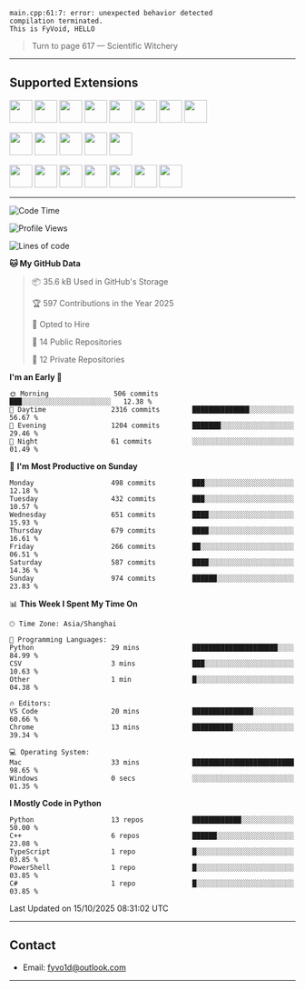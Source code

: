 ```
main.cpp:61:7: error: unexpected behavior detected
compilation terminated.
This is FyVoid, HELLO
```

> Turn to page 617 — Scientific Witchery

---

## Supported Extensions

<p>
<p align="left">
  <img src="https://cdn.jsdelivr.net/gh/devicons/devicon/icons/cplusplus/cplusplus-original.svg" height="40" />
  <img src="https://cdn.jsdelivr.net/gh/devicons/devicon/icons/csharp/csharp-original.svg" height="40" />
  <img src="https://cdn.jsdelivr.net/gh/devicons/devicon/icons/python/python-original.svg" height="40" />
  <img src="https://cdn.jsdelivr.net/gh/devicons/devicon/icons/swift/swift-original.svg" height="40" />
  <img src="https://cdn.jsdelivr.net/gh/devicons/devicon@latest/icons/typescript/typescript-original.svg" height="40" />
  <img src="https://cdn.jsdelivr.net/gh/devicons/devicon@latest/icons/java/java-original.svg" height="40" />
  <img src="https://cdn.jsdelivr.net/gh/devicons/devicon@latest/icons/javascript/javascript-original.svg" height="40" />
  <img src="https://cdn.jsdelivr.net/gh/devicons/devicon@latest/icons/wasm/wasm-original.svg" height="40" />
          
</p>
<p align="left">
  <img src="https://cdn.jsdelivr.net/gh/devicons/devicon/icons/git/git-original.svg" height="40" />
  <img src="https://cdn.jsdelivr.net/gh/devicons/devicon/icons/docker/docker-original.svg" height="40" />
  <img src="https://cdn.jsdelivr.net/gh/devicons/devicon/icons/vscode/vscode-original.svg" height="40" />
  <img src="https://cdn.jsdelivr.net/gh/devicons/devicon/icons/cmake/cmake-original.svg" height="40" />
  <img src="https://cdn.jsdelivr.net/gh/devicons/devicon@latest/icons/debian/debian-original.svg" height="40" />
</p>
<p align="left">
  <img src="https://www.vulkan.org/user/themes/vulkan/images/logo/vulkan-logo.svg" height="40" />
  <img src="https://cdn.jsdelivr.net/gh/devicons/devicon/icons/opengl/opengl-original.svg" height="40" />
  <img src="https://cdn.jsdelivr.net/gh/devicons/devicon@latest/icons/webgpu/webgpu-original-wordmark.svg" height="40" />    
  <img src="https://cdn.jsdelivr.net/gh/devicons/devicon/icons/pytorch/pytorch-original.svg" height="40" />
  <img src="https://cdn.jsdelivr.net/gh/devicons/devicon/icons/unity/unity-original.svg" height="40" />
  <img src="https://cdn.jsdelivr.net/gh/devicons/devicon/icons/unrealengine/unrealengine-original.svg" height="40" />
  <img src="https://cdn.jsdelivr.net/gh/devicons/devicon@latest/icons/postgresql/postgresql-original.svg" height="40" />
</p>
</p>


---

<!--START_SECTION:waka-->
![Code Time](http://img.shields.io/badge/Code%20Time-400%20hrs%2027%20mins-blue)

![Profile Views](http://img.shields.io/badge/Profile%20Views-0-blue)

![Lines of code](https://img.shields.io/badge/From%20Hello%20World%20I%27ve%20Written-4.0%20million%20lines%20of%20code-blue)

**🐱 My GitHub Data** 

> 📦 35.6 kB Used in GitHub's Storage 
 > 
> 🏆 597 Contributions in the Year 2025
 > 
> 💼 Opted to Hire
 > 
> 📜 14 Public Repositories 
 > 
> 🔑 12 Private Repositories 
 > 
**I'm an Early 🐤** 

```text
🌞 Morning                506 commits         ███░░░░░░░░░░░░░░░░░░░░░░   12.38 % 
🌆 Daytime                2316 commits        ██████████████░░░░░░░░░░░   56.67 % 
🌃 Evening                1204 commits        ███████░░░░░░░░░░░░░░░░░░   29.46 % 
🌙 Night                  61 commits          ░░░░░░░░░░░░░░░░░░░░░░░░░   01.49 % 
```
📅 **I'm Most Productive on Sunday** 

```text
Monday                   498 commits         ███░░░░░░░░░░░░░░░░░░░░░░   12.18 % 
Tuesday                  432 commits         ███░░░░░░░░░░░░░░░░░░░░░░   10.57 % 
Wednesday                651 commits         ████░░░░░░░░░░░░░░░░░░░░░   15.93 % 
Thursday                 679 commits         ████░░░░░░░░░░░░░░░░░░░░░   16.61 % 
Friday                   266 commits         ██░░░░░░░░░░░░░░░░░░░░░░░   06.51 % 
Saturday                 587 commits         ████░░░░░░░░░░░░░░░░░░░░░   14.36 % 
Sunday                   974 commits         ██████░░░░░░░░░░░░░░░░░░░   23.83 % 
```


📊 **This Week I Spent My Time On** 

```text
🕑︎ Time Zone: Asia/Shanghai

💬 Programming Languages: 
Python                   29 mins             █████████████████████░░░░   84.99 % 
CSV                      3 mins              ███░░░░░░░░░░░░░░░░░░░░░░   10.63 % 
Other                    1 min               █░░░░░░░░░░░░░░░░░░░░░░░░   04.38 % 

🔥 Editors: 
VS Code                  20 mins             ███████████████░░░░░░░░░░   60.66 % 
Chrome                   13 mins             ██████████░░░░░░░░░░░░░░░   39.34 % 

💻 Operating System: 
Mac                      33 mins             █████████████████████████   98.65 % 
Windows                  0 secs              ░░░░░░░░░░░░░░░░░░░░░░░░░   01.35 % 
```

**I Mostly Code in Python** 

```text
Python                   13 repos            ████████████░░░░░░░░░░░░░   50.00 % 
C++                      6 repos             ██████░░░░░░░░░░░░░░░░░░░   23.08 % 
TypeScript               1 repo              █░░░░░░░░░░░░░░░░░░░░░░░░   03.85 % 
PowerShell               1 repo              █░░░░░░░░░░░░░░░░░░░░░░░░   03.85 % 
C#                       1 repo              █░░░░░░░░░░░░░░░░░░░░░░░░   03.85 % 
```




 Last Updated on 15/10/2025 08:31:02 UTC
<!--END_SECTION:waka-->

---

## Contact

- Email: [fyvo1d@outlook.com](fyvo1d@outlook.com)  

---

